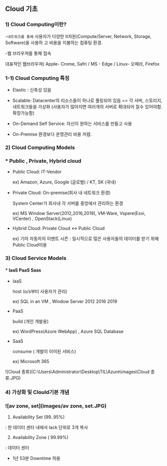 ## Cloud 기초

### 1) Cloud Computing이란?

-`네트워크를 통해` 사용자가 다양한 It자원(Compute/Server, Network, Storage, Software)을 사용하     고 비용을 지불하는 컴퓨팅 환경.

-웹 브라우져를 통해  접속  

 대표적인 웹브라우져) Apple- Crome, Safri  / MS - Edge / Linux- 오페라, Firefox

   

### 1-1) Cloud Computing 특징

* Elastic : 신축성 있음

* Scalable: Datacenter의 리소스들이 하나로 풀링되어 있음 => 각 서버, 스토리지, 네트워크들을 가상화 (사용자가 많아지면 여러개의 서버로 확대되어 질수 있어야함. 확장가능함)

* On-Demand Self Service: 자신이 원하는 서비스를 만들고 사용 

* On-Premise 환경보다 운영관리 비용 저렴. 

   

### 2) Cloud Computing Models

### * Public , Private, Hybrid cloud 

* Public Cloud:  IT-Vendor  

   ex) Amazon,  Azure, Google (글로벌) /  KT, SK (국내)

  

* Private Cloud: On-premise(회사 내 네트워크 환경) 

  System Center가 회사내 각 서버를 중앙에서 관리하는 환경 

   ex) MS Window Server(2012,2016,2019), VM-Ware, Vspere(Esxi, VCenter) ,      OpenStack(Linux) 

  

* Hybrid Cloud: Private Cloud <-> Public Cloud  

  ex) 기아 자동차의 이벤트 시즌 : 일시적으로 많은 사용자들의 데이터를 받기 위해 Public Cloud이용 

### 3) Cloud Service Models

#### * IaaS PaaS Saas

* IaaS

  host (o/s부터 사용자가 관리)

  ex)  SQL in an VM ,  Window Server 2012 2016 2019

  

* PaaS

  build (개인 개발용) 

  ex) WordPress(Azure WebApp) , Azure SQL Database

  

* SaaS

  consume ( 개발이 이미된 서비스) 

  ex) Microsoft 365

![Cloud 종류](C:\Users\Administrator\Desktop\TIL\Azure\images\Cloud 종류.JPG)





### 4) 가상화 및 Clould기본 개념



### ![av zone, set](images/av zone, set.JPG)

1) Availability Set (99..95%)

: 한 데이터 센터 내에서 lack 단위로 3개 복사



2)  Availability Zone ( 99.99%)

: 데이터 센터

* 1년 53분 Downtime 허용





